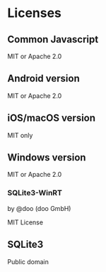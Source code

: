 # Licenses

## Common Javascript

MIT or Apache 2.0

## Android version

MIT or Apache 2.0

## iOS/macOS version

MIT only

## Windows version

MIT or Apache 2.0

### SQLite3-WinRT

by @doo (doo GmbH)

MIT License

## SQLite3

Public domain
